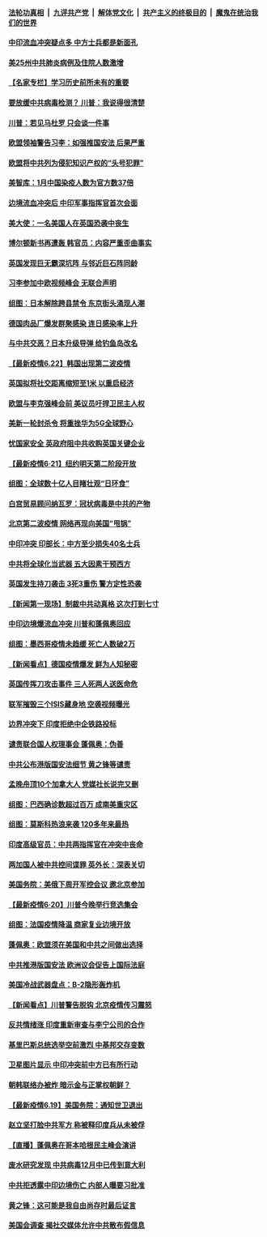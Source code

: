 

####  [法轮功真相](../../../../basic/blob/master/README.md?t=06230731) &nbsp;|&nbsp; [九评共产党](../../../../9ping.md/blob/master/README.md?t=06230731) &nbsp;|&nbsp; [解体党文化](../../../../jtdwh.md/blob/master/README.md?t=06230731)  &nbsp;|&nbsp; [共产主义的终极目的](../../../../gczydzjmd.md/blob/master/README.md?t=06230731) &nbsp;|&nbsp; [魔鬼在统治我们的世界](../../../../mgztzwmdsj.md/blob/master/README.md?t=06230731) 

#### [中印流血冲突疑点多 中方士兵都是新面孔](../pages/nsc418/n12205147.md?t=06230731) 

#### [美25州中共肺炎病例及住院人数激增](../pages/nsc418/n12204895.md?t=06230731) 

#### [【名家专栏】学习历史前所未有的重要](../pages/nsc418/n12204215.md?t=06230731) 

#### [要放缓中共病毒检测？ 川普：我说得很清楚](../pages/nsc418/n12204784.md?t=06230731) 

#### [川普：若见马杜罗 只会谈一件事](../pages/nsc418/n12204747.md?t=06230731) 

#### [欧盟领袖警告习李：如强推国安法 后果严重](../pages/nsc418/n12204750.md?t=06230731) 

#### [欧盟将中共列为侵犯知识产权的“头号犯罪”](../pages/nsc418/n12204317.md?t=06230731) 

#### [美智库：1月中国染疫人数为官方数37倍](../pages/nsc418/n12204650.md?t=06230731) 

#### [边境流血冲突后 中印军事指挥官首次会面](../pages/nsc418/n12204638.md?t=06230731) 

#### [美大使：一名美国人在英国恐袭中丧生](../pages/nsc418/n12204415.md?t=06230731) 

#### [博尔顿新书再遭轰 韩官员：内容严重歪曲事实](../pages/nsc418/n12204194.md?t=06230731) 

#### [英国发现巨无霸深坑阵 与邻近巨石阵同龄](../pages/nsc418/n12204109.md?t=06230731) 

#### [习李参加中欧视频峰会 无联合声明](../pages/nsc418/n12203689.md?t=06230731) 

#### [组图：日本解除跨县禁令 东京街头涌现人潮](../pages/nsc418/n12203294.md?t=06230731) 

#### [德国肉品厂爆发群聚感染 连日感染率上升](../pages/nsc418/n12203635.md?t=06230731) 

#### [与中共交恶？日本升级导弹 给钓鱼岛改名](../pages/nsc418/n12203668.md?t=06230731) 

#### [【最新疫情6.22】韩国出现第二波疫情](../pages/nsc418/n12199354.md?t=06230731) 

#### [英国拟将社交距离缩短至1米 以重启经济](../pages/nsc418/n12203125.md?t=06230731) 

#### [欧盟与李克强峰会前 美议员吁捍卫民主人权](../pages/nsc418/n12202775.md?t=06230731) 

#### [美新一轮封杀令 将重挫华为5G全球野心](../pages/nsc418/n12202488.md?t=06230731) 

#### [忧国家安全 英政府阻中共收购英国关键企业](../pages/nsc418/n12202456.md?t=06230731) 

#### [【最新疫情6·21】纽约明天第二阶段开放](../pages/nsc418/n12196332.md?t=06230731) 

#### [组图：全球数十亿人目睹壮观“日环食”](../pages/nsc418/n12202171.md?t=06230731) 

#### [白宫贸易顾问纳瓦罗：冠状病毒是中共的产物](../pages/nsc418/n12202027.md?t=06230731) 

#### [北京第二波疫情 网络再现向美国“甩锅”](../pages/nsc418/n12201996.md?t=06230731) 

#### [中印冲突 印部长：中方至少损失40名士兵](../pages/nsc418/n12201884.md?t=06230731) 

#### [中共将全球化当武器 五大因素干预西方](../pages/nsc418/n12186089.md?t=06230731) 

#### [英国发生持刀袭击 3死3重伤 警方定性恐袭](../pages/nsc418/n12201767.md?t=06230731) 

#### [【新闻第一现场】制裁中共动真格 这次打到七寸](../pages/nsc418/n12201730.md?t=06230731) 

#### [中印边境爆流血冲突 川普和蓬佩奥回应](../pages/nsc418/n12201068.md?t=06230731) 

#### [组图：墨西哥疫情未趋缓 死亡人数破2万](../pages/nsc418/n12199824.md?t=06230731) 

#### [【新闻看点】德国疫情爆发 鲜为人知秘密](../pages/nsc418/n12200936.md?t=06230731) 

#### [英国传挥刀攻击事件 三人死两人送医命危](../pages/nsc418/n12201032.md?t=06230731) 

#### [联军摧毁三个ISIS藏身地 空袭视频曝光](../pages/nsc418/n12200929.md?t=06230731) 

#### [边界冲突下 印度拒绝中企铁路投标](../pages/nsc418/n12200851.md?t=06230731) 

#### [谴责联合国人权理事会 蓬佩奥：伪善](../pages/nsc418/n12200748.md?t=06230731) 

#### [中共公布港版国安法细节 黄之锋等谴责](../pages/nsc418/n12200535.md?t=06230731) 

#### [孟晚舟顶10个加拿大人 党媒社长说完又删](../pages/nsc418/n12200398.md?t=06230731) 

#### [组图：巴西确诊数超过百万 成南美重灾区](../pages/nsc418/n12200146.md?t=06230731) 

#### [组图：莫斯科热浪来袭 120多年来最热](../pages/nsc418/n12198528.md?t=06230731) 

#### [印度高级官员：中共两指挥官在冲突中丧命](../pages/nsc418/n12200340.md?t=06230731) 

#### [两加国人被中共控间谍罪 英外长：深表关切](../pages/nsc418/n12200284.md?t=06230731) 

#### [美国务院：美俄下周开军控会议 邀北京参加](../pages/nsc418/n12200097.md?t=06230731) 

#### [【最新疫情6·20】川普今晚举行竞选集会](../pages/nsc418/n12199376.md?t=06230731) 

#### [组图：法国疫情降温 商家复业边境开放](../pages/nsc418/n12197405.md?t=06230731) 

#### [蓬佩奥：欧盟须在美国和中共之间做出选择](../pages/nsc418/n12199184.md?t=06230731) 

#### [中共推港版国安法 欧洲议会促告上国际法庭](../pages/nsc418/n12199257.md?t=06230731) 

#### [美国冷战武器盘点：B-2隐形轰炸机](../pages/nsc418/n12199226.md?t=06230731) 

#### [【新闻看点】川普警告脱钩 北京疫情传习震怒](../pages/nsc418/n12198957.md?t=06230731) 

#### [反共情绪涨 印度重新审查与李宁公司的合作](../pages/nsc418/n12199030.md?t=06230731) 

#### [基里巴斯总统选举空前激烈 中基邦交存变数](../pages/nsc418/n12199073.md?t=06230731) 

#### [卫星图片显示 中印冲突前中方已有所行动](../pages/nsc418/n12198966.md?t=06230731) 

#### [朝韩联络办被炸 暗示金与正掌权朝鲜？](../pages/nsc418/n12198651.md?t=06230731) 

#### [【最新疫情6.19】美国务院：通知世卫退出](../pages/nsc418/n12196803.md?t=06230731) 

#### [赵立坚打脸中共军方 称被释印度兵从未被俘](../pages/nsc418/n12198632.md?t=06230731) 

#### [【直播】蓬佩奥在哥本哈根民主峰会演讲](../pages/nsc418/n12198355.md?t=06230731) 

#### [废水研究发现 中共病毒12月中已传到意大利](../pages/nsc418/n12198335.md?t=06230731) 

#### [中共拒透露中印边境伤亡 内部人曝要习批准](../pages/nsc418/n12198521.md?t=06230731) 

#### [黄之锋：这可能是我自由尚存时最后证言](../pages/nsc418/n12198585.md?t=06230731) 

#### [美国会调查 揭社交媒体允许中共散布假信息](../pages/nsc418/n12198310.md?t=06230731) 

